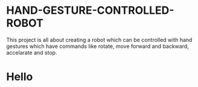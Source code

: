# HAND-GESTURE-CONTROLLED-ROBOT
This project is all about creating a robot which can be controlled with hand gestures which have commands like rotate, move forward and backward, accelarate and stop.
  # Hello
